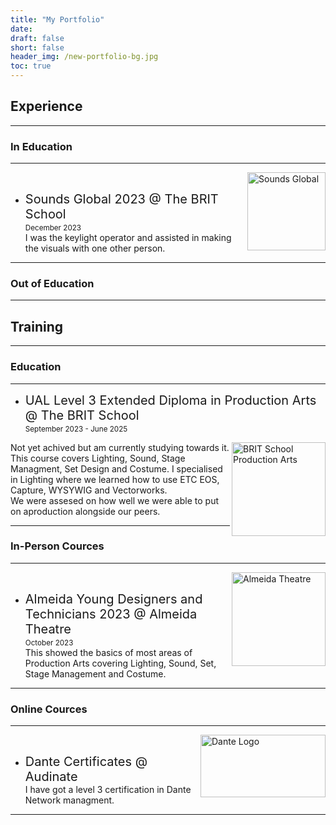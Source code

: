 ```yaml
---
title: "My Portfolio"
date:
draft: false
short: false
header_img: /new-portfolio-bg.jpg
toc: true
---
```

## Experience

<hr>

### In Education

<hr>

<img src="/SoundsGlobal2023.jpg" alt="Sounds Global" width="125" height="125" align="right"/>  
<br>

* <t style="font-size:20px;"> Sounds Global 2023 @ The BRIT School </t>   
<small>December 2023</small>  
I was the keylight operator and assisted in making the visuals with one other person.

<hr>

### Out of Education

<hr>

## Training

<hr>

### Education

<hr>

* <t style="font-size:20px;"> UAL Level 3 Extended Diploma in Production Arts @ The BRIT School </t>  
<small>September 2023 - June 2025</small>
<img src="/BritSchoolPA.jpg" alt="BRIT School Production Arts" width="150" height="150" align="right"/>  
Not yet achived but am currently studying towards it. This course covers Lighting, Sound, Stage Managment, Set Design and Costume. I specialised in Lighting where we learned how to use ETC EOS, Capture, WYSYWIG and Vectorworks. <br>    We were assesed on how well we were able to put on aproduction alongside our peers.

<hr>

### In-Person Cources

<hr>

<img src="/AlmeidaTheatre.jpg" alt="Almeida Theatre" width="150" height="150" align="right"/>  
<br>

* <t style="font-size:20px;">  Almeida Young Designers and Technicians 2023 @ Almeida Theatre </t>  
<small>October 2023</small>  
This showed the basics of most areas of Production Arts covering Lighting, Sound, Set, Stage Management and Costume. 

<hr>

### Online Cources

<hr>  

<img src="/DanteLogo_01.jpg" alt="Dante Logo" width="200" height="100" align="right"/>  
<br>

* <t style="font-size:20px;"> Dante Certificates @ Audinate </t>  
 I have got a level 3 certification in Dante Network managment.

<hr>